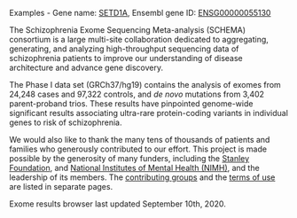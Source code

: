 Examples - Gene name: [SETD1A](/gene/ENSG00000099381), Ensembl gene ID: [ENSG00000055130](/gene/ENSG00000055130)

The Schizophrenia Exome Sequencing Meta-analysis (SCHEMA) consortium is a large multi-site collaboration dedicated to aggregating, generating, and analyzing high-throughput sequencing data of schizophrenia patients to improve our understanding of disease architecture and advance gene discovery.  

The Phase I data set (GRCh37/hg19) contains the analysis of exomes from 24,248 cases and 97,322 controls, and _de novo_ mutations from 3,402 parent-proband trios. These results have pinpointed genome-wide significant results associating ultra-rare protein-coding variants in individual genes to risk of schizophrenia.  

We would also like to thank the many tens of thousands of patients and families who generously contributed to our effort. This project is made possible by the generosity of many funders, including the [Stanley Foundation](https://www.broadinstitute.org/stanley), and [National Institutes of Mental Health (NIMH)](https://www.nimh.nih.gov/index.shtml), and the leadership of its members. The [contributing groups](/about) and the [terms of use](/terms) are listed in separate pages.

Exome results browser last updated September 10th, 2020.
